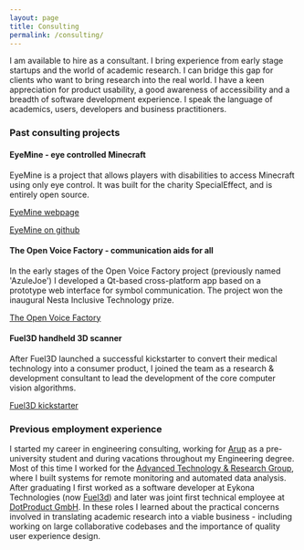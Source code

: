 ```yaml
---
layout: page
title: Consulting
permalink: /consulting/
---
```


I am available to hire as a consultant. I bring experience from early stage startups and the world of academic research. I can bridge this gap for clients who want to bring research into the real world. I have a keen appreciation for product usability, a good awareness of accessibility and a breadth of software development experience. I speak the language of academics, users, developers and business practitioners.


### Past consulting projects

#### EyeMine - eye controlled Minecraft
EyeMine is a project that allows players with disabilities to access Minecraft using only eye control. It was built for the charity SpecialEffect, and is entirely open source. 

[EyeMine webpage](https://www.specialeffect.org.uk/eyemine)

[EyeMine on github](https://github.com/SpecialEffect/EyeMine/wiki) 

#### The Open Voice Factory - communication aids for all 
In the early stages of the Open Voice Factory project (previously named 'AzuleJoe') I developed a Qt-based cross-platform app based on a prototype web interface for symbol communication. The project won the inaugural Nesta Inclusive Technology prize. 

[The Open Voice Factory](http://www.theopenvoicefactory.org/)

#### Fuel3D handheld 3D scanner
After Fuel3D launched a successful kickstarter to convert their medical technology into a consumer product, I joined the team as a research & development consultant to lead the development of the core computer vision algorithms.

[Fuel3D kickstarter](https://www.kickstarter.com/projects/45699157/fuel3d-a-handheld-3d-scanner-for-less-than-1000)

### Previous employment experience
I started my career in engineering consulting, working for [Arup](https://www.arup.com/) as a pre-university student and during vacations throughout my Engineering degree. Most of this time I worked for the [Advanced Technology & Research Group](https://www.arup.com/expertise/services/technical-consulting/advanced-technology-and-research), where I built systems for remote monitoring and automated data analysis. After graduating I first worked as a software developer at Eykona Technologies (now [Fuel3d](https://www.fuel3d.com/)) and later was joint first technical employee at [DotProduct GmbH](https://www.dotproduct3d.com/). In these roles I learned about the practical concerns involved in translating academic research into a viable business - including working on large collaborative codebases and the importance of quality user experience design. 





